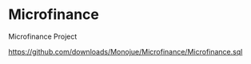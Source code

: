 # Microfinance
Microfinance Project


https://github.com/downloads/Monojue/Microfinance/Microfinance.sql
